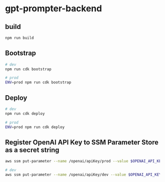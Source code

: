 # gpt-prompter-backend

## build

```sh
npm run build
```

## Bootstrap

```sh
# dev
npm run cdk bootstrap

# prod
ENV=prod npm run cdk bootstrap
```

## Deploy

```sh
# dev
npm run cdk deploy

# prod
ENV=prod npm run cdk deploy
```

## Register OpenAI API Key to SSM Parameter Store as a secret string

```sh
aws ssm put-parameter --name /openai/apiKey/prod --value $OPENAI_API_KEY --type SecureString --key-id alias/lambda-kms-key-prod

# dev
aws ssm put-parameter --name /openai/apiKey/dev --value $OPENAI_API_KEY --type SecureString --key-id alias/lambda-kms-key-dev
```
